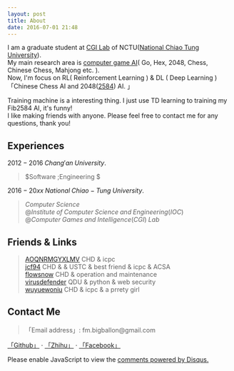 ```yaml
---
layout: post
title: About
date: 2016-07-01 21:48
---
```


  

I am a graduate student at [CGI Lab][1] of NCTU([National Chiao Tung University][2]).    
My main research area is [computer game AI][3]( Go, Hex, 2048, Chess, Chinese Chess, Mahjong etc. ).  
Now, I'm focus on RL( Reinforcement Learning ) & DL ( Deep Learning ) 「Chinese Chess AI and 2048([2584][4]) AI. 」 

Training machine is a interesting thing.
I just use TD learning to training my Fib2584 AI, it's funny!  
I like making friends with anyone.  Please feel free to contact me for any questions, thank you!   


## Experiences

$2012 -2016 \; Chang'an \;University.  \;\;$      

> $Software \;Engineering $   

$2016- 20xx\;National \;Chiao-Tung \;University. \;\;$    

> $Computer \;Science \;$    
$@Institute \;of \;Computer \;Science \;and \;Engineering(IOC)$    
$@Computer \;Games \;and \;Intelligence (CGI) \;Lab$



## Friends & Links

> [AOQNRMGYXLMV][5] CHD & icpc    
> [jcf94][6] CHD & & USTC & best friend & icpc & ACSA  
> [flowsnow][7] CHD & operation and maintenance  
> [virusdefender][8] QDU & python & web security   
> [wuyuewoniu][9] CHD & icpc & a prrety girl

## Contact Me

> 「Email address」: fm.bigballon$@$gmail.com 

[「Github」][10] · [「Zhihu」][11] · [「Facebook」][12]


<div id="disqus_thread"></div>
<script>

(function() { // DON'T EDIT BELOW THIS LINE
    var d = document, s = d.createElement('script');
    s.src = '//bigballon.disqus.com/embed.js';
    s.setAttribute('data-timestamp', +new Date());
    (d.head || d.body).appendChild(s);
})();
</script>
<noscript>Please enable JavaScript to view the <a href="https://disqus.com/?ref_noscript">comments powered by Disqus.</a></noscript>


  [1]: http://www.aigames.nctu.edu.tw/
  [2]: http://www.nctu.edu.tw/
  [3]: http://aigames.nctu.edu.tw/~icwu/honors.html
  [4]: https://github.com/BIGBALLON/Fib2584_AI
  [5]: http://www.cnblogs.com/AOQNRMGYXLMV/
  [6]: http://jcf94.com/about/
  [7]: http://flowsnow.net/
  [8]: https://virusdefender.net/
  [9]: http://www.cnblogs.com/wuyuewoniu/
  [10]: https://github.com/bigballon
  [11]: https://www.zhihu.com/people/BIGBALLON
  [12]: https://www.facebook.com/fm.bigballon